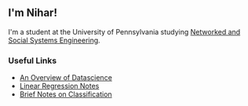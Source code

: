 ## I'm Nihar! 
I'm a student at the University of Pennsylvania studying [Networked and Social Systems Engineering](http://www.nets.upenn.edu/). 


### Useful Links
- [An Overview of Datascience](/esenotes/compiled/chapter2.html)
- [Linear Regression Notes](/esenotes/compiled/chapter3.html)
- [Brief Notes on Classification](/esenotes/compiled/chapter4.html)